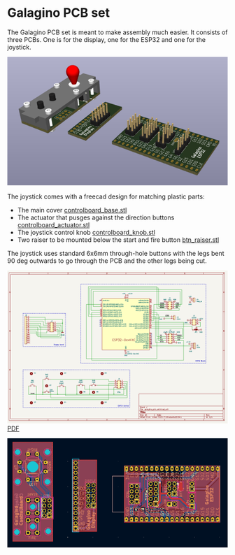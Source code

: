 # Galagino PCB set

The Galagino PCB set is meant to make assembly much easier.
It consists of three PCBs. One is for the display, one for the
ESP32 and one for the joystick. 

![3D rendering of PCB set](pcb_set.png)

The joystick comes with a freecad design for matching plastic parts:

- The main cover [controlboard_base.stl](controlboard_base.stl)
- The actuator that pusges against the direction buttons [controlboard_actuator.stl](controlboard_actuator.stl)
- The joystick control knob [controlboard_knob.stl](controlboard_knob.stl)
- Two raiser to be mounted below the start and fire button [btn_raiser.stl](btn_raiser.stl)

The joystick uses standard 6x6mm through-hole buttons with the legs
bent 90 deg outwards to go through the PCB and the other legs being
cut.

![Schematic](schematic.png)[PDF](schematic.pdf)

![PCBs](pcb.png)

